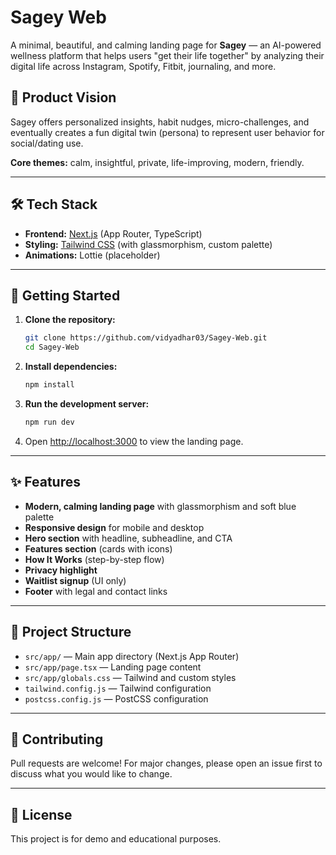 # Sagey Web

A minimal, beautiful, and calming landing page for **Sagey** — an AI-powered wellness platform that helps users "get their life together" by analyzing their digital life across Instagram, Spotify, Fitbit, journaling, and more.

## 🌱 Product Vision
Sagey offers personalized insights, habit nudges, micro-challenges, and eventually creates a fun digital twin (persona) to represent user behavior for social/dating use.

**Core themes:** calm, insightful, private, life-improving, modern, friendly.

---

## 🛠️ Tech Stack
- **Frontend:** [Next.js](https://nextjs.org/) (App Router, TypeScript)
- **Styling:** [Tailwind CSS](https://tailwindcss.com/) (with glassmorphism, custom palette)
- **Animations:** Lottie (placeholder)

---

## 🚀 Getting Started

1. **Clone the repository:**
   ```bash
   git clone https://github.com/vidyadhar03/Sagey-Web.git
   cd Sagey-Web
   ```
2. **Install dependencies:**
   ```bash
   npm install
   ```
3. **Run the development server:**
   ```bash
   npm run dev
   ```
4. Open [http://localhost:3000](http://localhost:3000) to view the landing page.

---

## ✨ Features
- **Modern, calming landing page** with glassmorphism and soft blue palette
- **Responsive design** for mobile and desktop
- **Hero section** with headline, subheadline, and CTA
- **Features section** (cards with icons)
- **How It Works** (step-by-step flow)
- **Privacy highlight**
- **Waitlist signup** (UI only)
- **Footer** with legal and contact links

---

## 📁 Project Structure
- `src/app/` — Main app directory (Next.js App Router)
- `src/app/page.tsx` — Landing page content
- `src/app/globals.css` — Tailwind and custom styles
- `tailwind.config.js` — Tailwind configuration
- `postcss.config.js` — PostCSS configuration

---

## 🤝 Contributing
Pull requests are welcome! For major changes, please open an issue first to discuss what you would like to change.

---

## 📄 License
This project is for demo and educational purposes.

